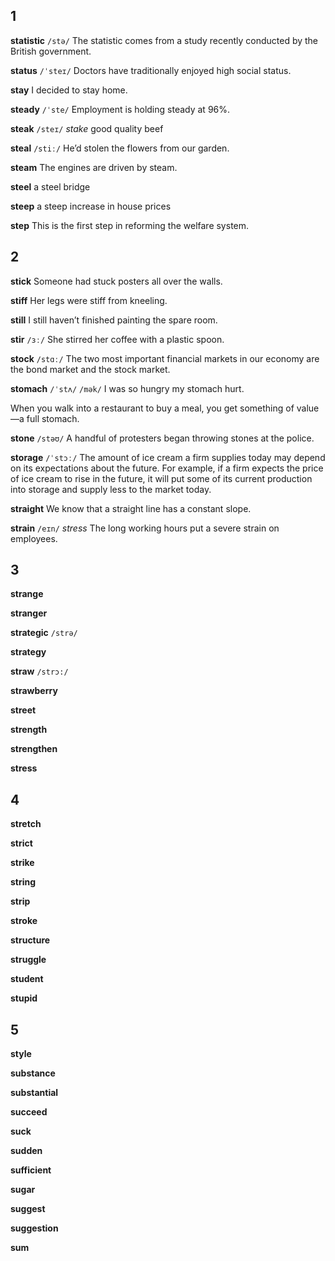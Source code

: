 ## 1
**statistic** 
`/stə/`
The statistic comes from a study recently conducted by the British government.

**status** 
`/ˈsteɪ/`
Doctors have traditionally enjoyed high social status.

**stay** 
I decided to stay home.

**steady**
`/ˈste/` 
Employment is holding steady at 96%.

**steak** 
`/steɪ/`
*stake*
good quality beef

**steal** 
`/stiː/`
He’d stolen the flowers from our garden.

**steam** 
The engines are driven by steam.

**steel** 
a steel bridge

**steep** 
a steep increase in house prices

**step** 
This is the first step in reforming the welfare system.

## 2
**stick** 
Someone had stuck posters all over the walls.

**stiff** 
Her legs were stiff from kneeling.

**still** 
I still haven’t finished painting the spare room.

**stir** 
`/ɜː/`
She stirred her coffee with a plastic spoon.

**stock** 
`/stɑː/`
The two most important financial markets in our economy are the bond market and the stock market.

**stomach** 
`/ˈstʌ/` `/mək/`
I was so hungry my stomach hurt.

When you walk into a restaurant to buy a meal, you get something of value—a full stomach.

**stone** 
`/stəʊ/`
A handful of protesters began throwing stones at the police.

**storage** 
`/ˈstɔː/`
The amount of ice cream a firm supplies today may depend on its expectations about the future. For example, if a firm expects the price of ice cream
to rise in the future, it will put some of its current production into storage and supply less to the market today.

**straight** 
We know that a straight line has a constant slope.

**strain** 
`/eɪn/`
*stress*
The long working hours put a severe strain on employees.

## 3
**strange** 

**stranger** 

**strategic** 
`/strə/`

**strategy** 

**straw** 
`/strɔ:/`

**strawberry** 

**street** 

**strength** 

**strengthen** 

**stress** 

## 4
**stretch** 

**strict** 

**strike** 

**string** 

**strip** 

**stroke** 

**structure** 

**struggle** 

**student** 

**stupid** 

## 5
**style** 

**substance** 

**substantial** 

**succeed** 

**suck** 

**sudden** 

**sufficient** 

**sugar** 

**suggest** 

**suggestion** 

**sum** 